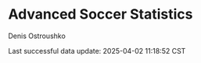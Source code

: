 # Advanced Soccer Statistics
Denis Ostroushko

<!-- gfm -->

Last successful data update: 2025-04-02 11:18:52 CST
